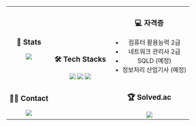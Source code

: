 <table align="center">
    <tr>
        <td align="center">
            <h3>🏅 Stats</h3>
            <img src="https://github-readme-stats.vercel.app/api?username=Leeguewon&bg_color=180,000000,&title_color=000000&text_color=000000" />
        </td>
        <td rowspan="2" align="center">
            <h3>🛠 Tech Stacks</h3>
            <img src="https://img.shields.io/badge/HTML5-E34F26?style=for-the-badge&logo=HTML5&logoColor=white">
            <img src="https://img.shields.io/badge/CSS3-1572B6?style=for-the-badge&logo=CSS3&logoColor=white">
            <img src="https://img.shields.io/badge/React-61DAFB?style=for-the-badge&logo=React&logoColor=white">
        </td>
        <td align="center">
            <h3>💻 자격증</h3>
            <ul>
                <li>컴퓨터 활용능력 2급</li>
                <li>네트워크 관리사 2급</li>
                <li>SQLD (예정)</li>
                <li>정보처리 산업기사 (예정)</li>
            </ul>
        </td>
    </tr>
    <tr>
        <td align="center">
            <h3>🧑‍💻 Contact</h3>
            <a href="https://www.instagram.com/gyuweon_i">
                <img src="https://img.shields.io/badge/Instagram-E4405F?style=for-the-badge&logo=Instagram&logoColor=white">
            </a>
        </td>
        <td align="center">
            <h3>🏆 Solved.ac</h3>
            <a href="https://solved.ac/guewon12">
                <img src="http://mazassumnida.wtf/api/v2/generate_badge?boj=guewon12">
            </a>
        </td>
    </tr>
</table>
